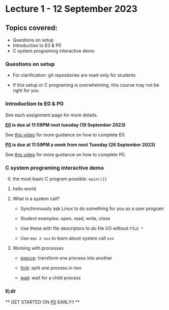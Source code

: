 # Lecture 1 - 12 September 2023

## Topics covered:

* Questions on setup
* Introduction to E0 & P0
* C system programing interactive demo


### Questions on setup

* For clarification: git repositories are read-only for students

* If this setup or C programing is overwhelming, this course may not be right for you

### Introduction to E0 & P0

See each assignment page for more details.

**[E0](https://kdlp.underground.software/course/fall2023/assignments/E0.md) is due at 11:59PM next tuesday (19 September 2023)**

See [this video](https://www.youtube.com/watch?v=zYB72Rnz3TA) for more guidance on how to complete E0.

**[P0](https://kdlp.underground.software/course/fall2023/assignments/P0.md) is due at 11:59PM a week from next Tuesday (26 September 2023)**

See [this video](https://www.youtube.com/watch?v=JqljsuVaUIU) for more guidance on how to complete P0.

### C system programing interactive demo

0. the most basic C program possible: `main(){}`

1. hello world

2. What is a system call?
  
    * Synchronously ask Linux to do something for you as a user program

    * Student examples: open, read, write, close

    * Use these with file descriptors to do file I/O without `FILE *`

    * Use `man 2 xxx` to learn about system call `xxx`

3. Working with processes

    * [execve](https://man7.org/linux/man-pages/man2/execve.2.html): transform one process into another

    * [fork](https://man7.org/linux/man-pages/man2/fork.2.html): split one process in two

    * [wait](https://man7.org/linux/man-pages/man2/wait.2.html): wait for a child process

### tl;dr

** GET STARTED ON [P0](https://kdlp.underground.software/course/fall2023/assignments/P0.md) EARLY!! **


